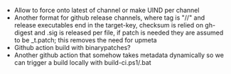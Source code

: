 - Allow to force onto latest of channel or make UIND per channel
- Another format for github release channels, where tag is "<channel>/<uind>/<semver>" and release executables end in the target-key, checksum is relied on gh-digest and .sig is released per file, if patch is needed they are assumed to be <filename>_<uind-pre>t<uind-new>.patch; this removes the need for upmeta
- Github action build with binarypatches?
- Another github action that somehow takes metadata dynamically so we can trigger a build locally with build-ci.ps1/.bat